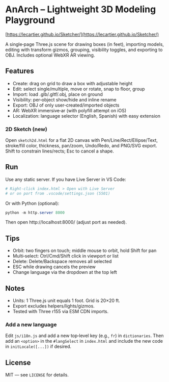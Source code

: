 # AnArch – Lightweight 3D Modeling Playground
[https://lecartier.github.io/Sketcher/](https://lecartier.github.io/Sketcher/)

A single‑page Three.js scene for drawing boxes (in feet), importing models, editing with transform gizmos, grouping, visibility toggles, and exporting to OBJ. Includes optional WebXR AR viewing.

## Features
- Create: drag on grid to draw a box with adjustable height
- Edit: select single/multiple, move or rotate, snap to floor, group
- Import: load .glb/.gltf/.obj, place on ground
- Visibility: per‑object show/hide and inline rename
- Export: OBJ of only user-created/imported objects
- AR: WebXR immersive‑ar (with polyfill attempt on iOS)
- Localization: language selector (English, Spanish) with easy extension

### 2D Sketch (new)
Open `sketch2d.html` for a flat 2D canvas with Pen/Line/Rect/Ellipse/Text, stroke/fill color, thickness, pan/zoom, Undo/Redo, and PNG/SVG export. Shift to constrain lines/rects; Esc to cancel a shape.

## Run
Use any static server. If you have Live Server in VS Code:

```powershell
# Right‑click index.html > Open with Live Server
# or on port from .vscode/settings.json (5501)
```

Or with Python (optional):

```powershell
python -m http.server 8000
```

Then open http://localhost:8000/ (adjust port as needed).

## Tips
- Orbit: two fingers on touch; middle mouse to orbit, hold Shift for pan
- Multi‑select: Ctrl/Cmd/Shift click in viewport or list
- Delete: Delete/Backspace removes all selected
- ESC while drawing cancels the preview
- Change language via the dropdown at the top left

## Notes
- Units: 1 Three.js unit equals 1 foot. Grid is 20×20 ft.
- Export excludes helpers/lights/gizmos.
- Tested with Three r155 via ESM CDN imports.

### Add a new language
Edit `js/i18n.js` and add a new top‑level key (e.g., `fr`) in `dictionaries`. Then add an `<option>` in the `#langSelect` in `index.html` and include the new code in `initLocale([...])` if desired.

## License

MIT — see `LICENSE` for details.

